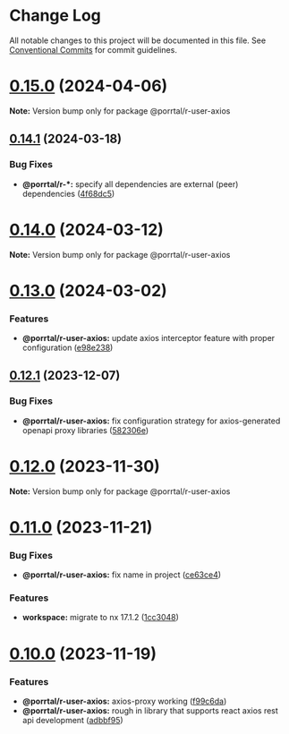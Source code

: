 # Change Log

All notable changes to this project will be documented in this file.
See [Conventional Commits](https://conventionalcommits.org) for commit guidelines.

# [0.15.0](https://github.com/comcast-porrtal/porrtal/compare/v0.14.1...v0.15.0) (2024-04-06)

**Note:** Version bump only for package @porrtal/r-user-axios





## [0.14.1](https://github.com/comcast-porrtal/porrtal/compare/v0.14.0...v0.14.1) (2024-03-18)


### Bug Fixes

* **@porrtal/r-*:** specify all dependencies are external (peer) dependencies ([4f68dc5](https://github.com/comcast-porrtal/porrtal/commit/4f68dc5605154110aa3683d2dad67f04fca8f896))





# [0.14.0](https://github.com/comcast-porrtal/porrtal/compare/v0.13.0...v0.14.0) (2024-03-12)

**Note:** Version bump only for package @porrtal/r-user-axios





# [0.13.0](https://github.com/comcast-porrtal/porrtal/compare/v0.12.1...v0.13.0) (2024-03-02)


### Features

* **@porrtal/r-user-axios:** update axios interceptor feature with proper configuration ([e98e238](https://github.com/comcast-porrtal/porrtal/commit/e98e238c4e8069d81fc0af43853d5a69c4e8e6a1))





## [0.12.1](https://github.com/comcast-porrtal/porrtal/compare/v0.12.0...v0.12.1) (2023-12-07)

### Bug Fixes

- **@porrtal/r-user-axios:** fix configuration strategy for axios-generated openapi proxy libraries ([582306e](https://github.com/comcast-porrtal/porrtal/commit/582306e394e4e9a18c534dbeecbc48cda9d72d93))

# [0.12.0](https://github.com/comcast-porrtal/porrtal/compare/v0.11.0...v0.12.0) (2023-11-30)

**Note:** Version bump only for package @porrtal/r-user-axios

# [0.11.0](https://github.com/comcast-porrtal/porrtal/compare/v0.10.0...v0.11.0) (2023-11-21)

### Bug Fixes

- **@porrtal/r-user-axios:** fix name in project ([ce63ce4](https://github.com/comcast-porrtal/porrtal/commit/ce63ce4a4c35f08727bb1609c422786e88b71c8c))

### Features

- **workspace:** migrate to nx 17.1.2 ([1cc3048](https://github.com/comcast-porrtal/porrtal/commit/1cc3048b60a9eb41bb1512fc4f448ee6feb85dff))

# [0.10.0](https://github.com/comcast-porrtal/porrtal/compare/v0.9.6...v0.10.0) (2023-11-19)

### Features

- **@porrtal/r-user-axios:** axios-proxy working ([f99c6da](https://github.com/comcast-porrtal/porrtal/commit/f99c6da75beca89b0e6cd393699b27802fc48013))
- **@porrtal/r-user-axios:** rough in library that supports react axios rest api development ([adbbf95](https://github.com/comcast-porrtal/porrtal/commit/adbbf956464d6f411a777a505e81b7a90ee46814))

